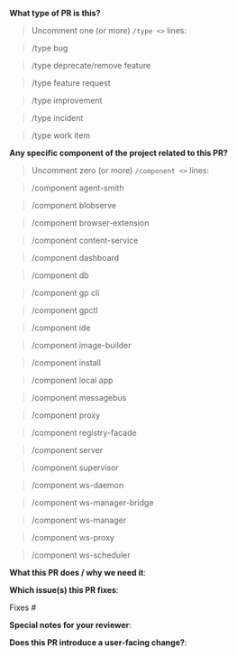 <!-- 
Thanks for sending a pull request! 

Here are some tips for you:

1. Is this is your first time opening a pull request?
    1.1 Please read our ...
2. Please label this pull request according to what type of issue you are addressing
3. Please add a release note
4. Please reference an issue
5. In case this pull request is a work in progress please open it as a draft or prepend its title with "wip: "
    5.1 In case you do not want to ask for reviews use `/uncc` in the pull request body
    5.2 When the pull request is ready to be reviewed you can ask for reviews with `/auto-cc`
    5.3 Do not forget to remove "wip: " from the title or to remove the GitHub draft status
-->

**What type of PR is this?**

> Uncomment one (or more) `/type <>` lines:

> /type bug

> /type deprecate/remove feature

> /type feature request

> /type improvement

> /type incident

> /type work item

<!--
Please remove the leading whitespace before the `/type <>` you uncommented.
-->

**Any specific component of the project related to this PR?**

> Uncomment zero (or more) `/component <>` lines:

> /component agent-smith

> /component blobserve

> /component browser-extension

> /component content-service

> /component dashboard

> /component db

> /component gp cli

> /component gpctl

> /component ide

> /component image-builder

> /component install

> /component local app

> /component messagebus

> /component proxy

> /component registry-facade

> /component server

> /component supervisor

> /component ws-daemon

> /component ws-manager-bridge

> /component ws-manager

> /component ws-proxy

> /component ws-scheduler
                                             
<!--
Please remove the leading whitespace before the `/component <>` you uncommented.
-->

**What this PR does / why we need it**:

<!--
Please insert a meaningful description to help the reviewers get their job done.
-->

**Which issue(s) this PR fixes**:

<!--
Please reference the issue this PR fixes.

The associated issue will be automatically closed when PR is merged.
-->

Fixes #

**Special notes for your reviewer**:

<!--
Please insert a meaningful description to help the reviewers get their job done.
-->

**Does this PR introduce a user-facing change?**:

<!--
In case this pull request does not provide user-facing changes just write "NONE" in the release-note block below.

Otherwise, at least release note line is required.

Enter it in the block below following the Conventional Commit specification.
-->

```release-note

```
